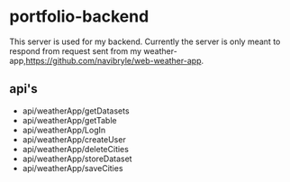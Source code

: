 # portfolio-backend

This server is used for my backend. Currently the server is only meant to respond from request sent from my weather-app,https://github.com/navibryle/web-weather-app.
## api's
  - api/weatherApp/getDatasets
  - api/weatherApp/getTable
  - api/weatherApp/LogIn
  - api/weatherApp/createUser
  - api/weatherApp/deleteCities
  - api/weatherApp/storeDataset
  - api/weatherApp/saveCities
